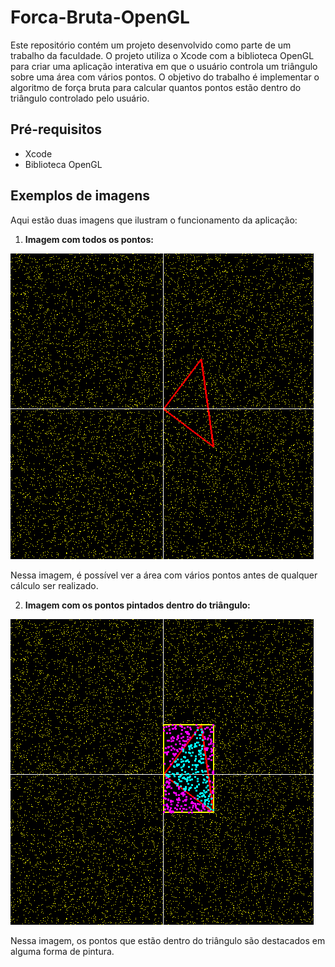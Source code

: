 # Forca-Bruta-OpenGL

Este repositório contém um projeto desenvolvido como parte de um trabalho da faculdade. O projeto utiliza o Xcode com a biblioteca OpenGL para criar uma aplicação interativa em que o usuário controla um triângulo sobre uma área com vários pontos. O objetivo do trabalho é implementar o algoritmo de força bruta para calcular quantos pontos estão dentro do triângulo controlado pelo usuário.

## Pré-requisitos

- Xcode
- Biblioteca OpenGL

## Exemplos de imagens

Aqui estão duas imagens que ilustram o funcionamento da aplicação:

1. **Imagem com todos os pontos:**

![Todos os pontos](exemplo1.png)

Nessa imagem, é possível ver a área com vários pontos antes de qualquer cálculo ser realizado.

2. **Imagem com os pontos pintados dentro do triângulo:**

![Pontos dentro do triângulo](exemplo2.png)

Nessa imagem, os pontos que estão dentro do triângulo são destacados em alguma forma de pintura.
